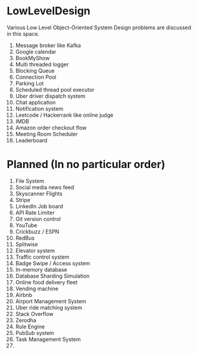 # LowLevelDesign
Various Low Level Object-Oriented System Design problems are discussed in this space.
1. Message broker like Kafka
2. Google calendar
3. BookMyShow
4. Multi threaded logger
5. Blocking Queue
6. Connection Pool
7. Parking Lot
8. Scheduled thread pool executor
9. Uber driver dispatch system
10. Chat application
11. Notification system
12. Leetcode / Hackerrank like online judge
13. IMDB
14. Amazon order checkout flow
15. Meeting Room Scheduler
16. Leaderboard


# Planned (In no particular order)
1. File System
2. Social media news feed
3. Skyscanner Flights
4. Stripe
5. LinkedIn Job board
6. API Rate Limiter
7. Git version control
8. YouTube 
9. Crickbuzz / ESPN 
10. RedBus
11. Splitwise
12. Elevator system
13. Traffic control system
14. Badge Swipe / Access system
15. In-memory database
16. Database Sharding Simulation
17. Online food delivery fleet
18. Vending machine
19. Airbnb
20. Airport Management System
21. Uber ride matching system
22. Stack Overflow
23. Zerodha
24. Rule Engine
25. PubSub system
26. Task Management System
29. 